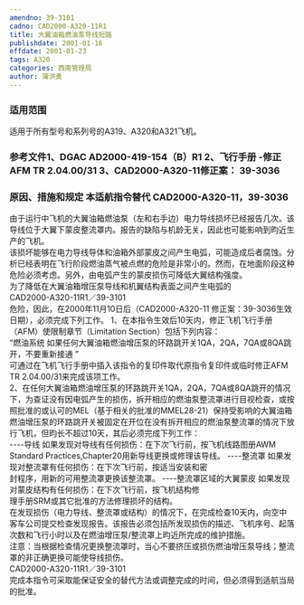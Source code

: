 ```yaml
---
amendno: 39-3101  
cadno: CAD2000-A320-11R1  
title: 大翼油箱燃油泵导线短路  
publishdate: 2001-01-16  
effdate: 2001-01-23  
tags: A320  
categories: 西南管理局  
author: 蒲洪勇  
---
```

  
### 适用范围  
适用于所有型号和系列号的A319、A320和A321飞机。  
  
<!--more-->  
### 参考文件1、DGAC AD2000-419-154（B）R1 2、飞行手册 -修正 AFM TR 2.04.00/31 3、CAD2000-A320-11修正案： 39-3036  
  
### 原因、措施和规定 本适航指令替代 CAD2000-A320-11，39-3036  
由于运行中飞机的大翼油箱燃油泵（左和右手边）电力导线损坏已经报告几次。该导线位于大翼下蒙皮整流罩内。报告的缺陷与机龄无关，因此也可能影响到昀近生产的飞机。  
该损坏能够在电力导线导体和油箱外部蒙皮之间产生电弧，可能造成后者腐蚀。分析已经表明在飞行阶段燃油蒸气被点燃的危险是非常小的。然而，在地面阶段这种危险必须考虑。另外，由电弧产生的蒙皮损伤可降低大翼结构强度。  
    为了降低在大翼油箱增压泵导线和机翼结构表面之间产生电弧的  
  CAD2000-A320-11R1／39-3101  
危险，因此，在2000年11月10日后（CAD2000-A320-11 修正案：39-3036生效日期），必须完成下列工作。 1、在本指令生效后10天内，修正飞机飞行手册（AFM）使限制章节（Limitation Section）包括下列内容：  
“燃油系统   如果任何大翼油箱燃油增压泵的环路跳开关1QA，2QA，7QA或8QA跳开，不要重新接通 ”  
   可通过在飞机飞行手册中插入该指令的复印件取代原指令复印件或临时修正AFM TR 2.04.00/31来完成该项工作。  
2、在任何大翼油箱燃油增压泵的环路跳开关1QA，2QA，7QA或8QA跳开的情况下，为查证没有因电弧产生的损伤，拆开相应的燃油泵整流罩进行目视检查，或按照批准的或认可的MEL（基于相关的批准的MMEL28-21）保持受影响的大翼油箱燃油增压泵的环路跳开关被固定在开位在没有拆开相应的燃油泵整流罩的情况下放行飞机，但昀长不超过10天，其后必须完成下列工作：  
----导线 如果发现对导线有任何损伤：在下次飞行前，按飞机线路图册AWM  
Standard Practices,Chapter20用新导线更换或修理该导线。 ----整流罩 如果发现对整流罩有任何损伤：在下次飞行前，按适当安装和密  
封程序，用新的可用整流罩更换该整流罩。 ----整流罩区域的大翼蒙皮 如果发现对蒙皮结构有任何损伤：在下次飞行前，按飞机结构修  
理手册SRM或其它批准的方法修理损坏的结构。  
在发现损伤（电力导线、整流罩或结构）的情况下，在完成检查10天内，向空中客车公司提交检查发现报告。该报告必须包括所发现损伤的描述、飞机序号、起落次数和飞行小时以及在燃油增压泵/整流罩上昀近所完成的维护措施。  
注意：当根据检查情况更换整流罩时，当心不要挤压或损伤燃油增压泵导线；整流罩的非正确更换可能使导线损伤。  
  CAD2000-A320-11R1／39-3101  
完成本指令可采取能保证安全的替代方法或调整完成的时间，但必须得到适航当局的批准。  
